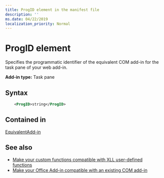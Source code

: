 ```yaml
---
title: ProgID element in the manifest file
description: ''
ms.date: 04/22/2019
localization_priority: Normal
---
```


# ProgID element

Specifies the programmatic identifier of the equivalent COM add-in for the task pane of your web add-in.

**Add-in type:** Task pane

## Syntax

```XML
    <ProgID>string</ProgID>  
```

## Contained in

[EquivalentAdd-in](equivalentaddin.md)

## See also

- [Make your custom functions compatible with XLL user-defined functions](../../excel/make-custom-functions-compatible-with-xll-udf.md)
- [Make your Office Add-in compatible with an existing COM add-in](../../develop/make-office-add-in-compatible-with-existing-com-add-in.md)